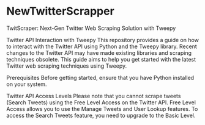 # NewTwitterScrapper
TwitScraper: Next-Gen Twitter Web Scraping Solution with Tweepy

Twitter API Interaction with Tweepy
This repository provides a guide on how to interact with the Twitter API using Python and the Tweepy library. Recent changes to the Twitter API may have made existing libraries and scraping techniques obsolete. This guide aims to help you get started with the latest Twitter web scraping techniques using Tweepy.

Prerequisites
Before getting started, ensure that you have Python installed on your system.

Twitter API Access Levels
Please note that you cannot scrape tweets (Search Tweets) using the Free Level Access on the Twitter API. Free Level Access allows you to use the Manage Tweets and User Lookup features. To access the Search Tweets feature, you need to upgrade to the Basic Level.

